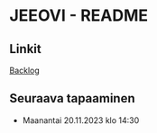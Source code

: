 # JEEOVI - README

## Linkit

[Backlog](./backlog.md)

## Seuraava tapaaminen

-   Maanantai 20.11.2023 klo 14:30
